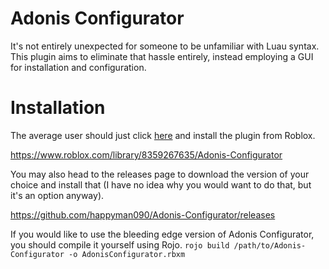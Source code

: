 # Adonis Configurator
It's not entirely unexpected for someone to be unfamiliar with Luau syntax. This plugin aims to eliminate that hassle entirely, instead employing a GUI for installation and configuration.

# Installation
The average user should just click [here](https://www.roblox.com/library/8359267635/Adonis-Configurator) and install the plugin from Roblox.

https://www.roblox.com/library/8359267635/Adonis-Configurator

You may also head to the releases page to download the version of your choice and install that (I have no idea why you would want to do that, but it's an option anyway).

https://github.com/happyman090/Adonis-Configurator/releases

If you would like to use the bleeding edge version of Adonis Configurator, you should compile it yourself using Rojo.
`rojo build /path/to/Adonis-Configurator -o AdonisConfigurator.rbxm`
